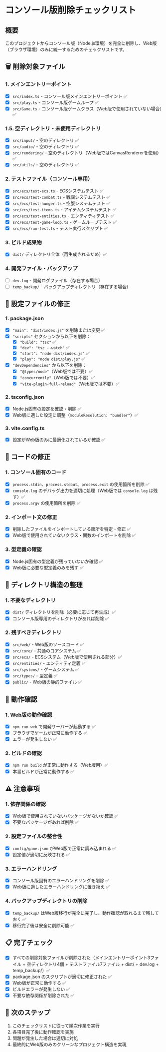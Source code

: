 # コンソール版削除チェックリスト

## 概要
このプロジェクトからコンソール版（Node.js環境）を完全に削除し、Web版（ブラウザ環境）のみに統一するためのチェックリストです。

## 🗑️ 削除対象ファイル

### 1. メインエントリーポイント
- [x] `src/index.ts` - コンソール版メインエントリーポイント ✅
- [x] `src/play.ts` - コンソール版ゲームループ ✅
- [x] `src/Game.ts` - コンソール版ゲームクラス（Web版で使用されていない場合）✅

### 1.5. 空ディレクトリ・未使用ディレクトリ
- [x] `src/input/` - 空のディレクトリ ✅
- [x] `src/audio/` - 空のディレクトリ ✅
- [x] `src/rendering/` - 空のディレクトリ（Web版ではCanvasRendererを使用）✅
- [x] `src/utils/` - 空のディレクトリ ✅

### 2. テストファイル（コンソール専用）
- [x] `src/ecs/test-ecs.ts` - ECSシステムテスト ✅
- [x] `src/ecs/test-combat.ts` - 戦闘システムテスト ✅
- [x] `src/ecs/test-hunger.ts` - 空腹システムテスト ✅
- [x] `src/ecs/test-items.ts` - アイテムシステムテスト ✅
- [x] `src/ecs/test-entities.ts` - エンティティテスト ✅
- [x] `src/ecs/test-game-loop.ts` - ゲームループテスト ✅
- [x] `src/ecs/run-test.ts` - テスト実行スクリプト ✅

### 3. ビルド成果物
- [x] `dist/` ディレクトリ全体（再生成されるため）✅

### 4. 開発ファイル・バックアップ
- [ ] `dev.log` - 開発ログファイル（存在する場合）
- [ ] `temp_backup/` - バックアップディレクトリ（存在する場合）

## 🔧 設定ファイルの修正

### 1. package.json
- [x] `"main": "dist/index.js"` を削除または変更 ✅
- [x] `"scripts"` セクションから以下を削除：
  - [x] `"build": "tsc"` ✅
  - [x] `"dev": "tsc --watch"` ✅
  - [x] `"start": "node dist/index.js"` ✅
  - [x] `"play": "node dist/play.js"` ✅
- [x] `"devDependencies"` から以下を削除：
  - [x] `"@types/node"`（Web版では不要）✅
  - [x] `"concurrently"`（Web版では不要）✅
  - [x] `"vite-plugin-full-reload"`（Web版では不要）✅

### 2. tsconfig.json
- [x] Node.js固有の設定を確認・削除 ✅
- [x] Web版に適した設定に調整（`moduleResolution: "bundler"`）✅

### 3. vite.config.ts
- [x] 設定がWeb版のみに最適化されているか確認 ✅

## 🧹 コードの修正

### 1. コンソール固有のコード
- [x] `process.stdin`、`process.stdout`、`process.exit` の使用箇所を削除 ✅
- [x] `console.log` のデバッグ出力を適切に処理（Web版では `console.log` は残す）✅
- [x] `process.argv` の使用箇所を削除 ✅

### 2. インポート文の修正
- [x] 削除したファイルをインポートしている箇所を特定・修正 ✅
- [x] Web版で使用されていないクラス・関数のインポートを削除 ✅

### 3. 型定義の確認
- [x] Node.js固有の型定義が残っていないか確認 ✅
- [x] Web版に必要な型定義のみを残す ✅

## 📁 ディレクトリ構造の整理

### 1. 不要なディレクトリ
- [x] `dist/` ディレクトリを削除（必要に応じて再生成）✅
- [x] コンソール版専用のディレクトリがあれば削除 ✅

### 2. 残すべきディレクトリ
- [x] `src/web/` - Web版のソースコード ✅
- [x] `src/core/` - 共通のコアシステム ✅
- [x] `src/ecs/` - ECSシステム（Web版で使用される部分）✅
- [x] `src/entities/` - エンティティ定義 ✅
- [x] `src/systems/` - ゲームシステム ✅
- [x] `src/types/` - 型定義 ✅
- [x] `public/` - Web版の静的ファイル ✅

## 🧪 動作確認

### 1. Web版の動作確認
- [x] `npm run web` で開発サーバーが起動する ✅
- [x] ブラウザでゲームが正常に動作する ✅
- [x] エラーが発生しない ✅

### 2. ビルドの確認
- [x] `npm run build` が正常に動作する（Web版用）✅
- [x] 本番ビルドが正常に動作する ✅

## ⚠️ 注意事項

### 1. 依存関係の確認
- [x] Web版で使用されていないパッケージがないか確認 ✅
- [x] 不要なパッケージがあれば削除 ✅

### 2. 設定ファイルの整合性
- [x] `config/game.json` がWeb版で正常に読み込まれる ✅
- [x] 設定値が適切に反映される ✅

### 3. エラーハンドリング
- [x] コンソール版固有のエラーハンドリングを削除 ✅
- [x] Web版に適したエラーハンドリングに置き換え ✅

### 4. バックアップディレクトリの削除
- [x] `temp_backup/` はWeb版移行が完全に完了し、動作確認が取れるまで残しておく ✅
- [x] 移行完了後は安全に削除可能 ✅

## 📋 完了チェック

- [x] すべての削除対象ファイルが削除された（メインエントリーポイント3ファイル + 空ディレクトリ4個 + テストファイル7ファイル + dist/ + dev.log + temp_backup/）✅
- [x] package.json のスクリプトが適切に修正された ✅
- [x] Web版が正常に動作する ✅
- [x] ビルドエラーが発生しない ✅
- [x] 不要な依存関係が削除された ✅

## 🔄 次のステップ

1. このチェックリストに従って順次作業を実行
2. 各項目完了後に動作確認を実施
3. 問題が発生した場合は適切に対処
4. 最終的にWeb版のみのクリーンなプロジェクト構造を実現